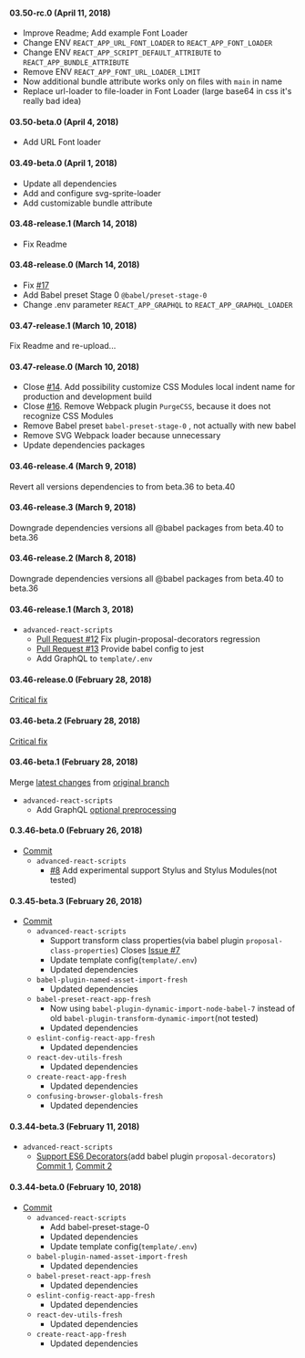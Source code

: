 #### 03.50-rc.0 (April 11, 2018)

* Improve Readme; Add example Font Loader
* Change ENV `REACT_APP_URL_FONT_LOADER` to `REACT_APP_FONT_LOADER`
* Change ENV `REACT_APP_SCRIPT_DEFAULT_ATTRIBUTE` to `REACT_APP_BUNDLE_ATTRIBUTE`
* Remove ENV `REACT_APP_FONT_URL_LOADER_LIMIT`
* Now additional bundle attribute works only on files with `main` in name
* Replace url-loader to file-loader in Font Loader (large base64 in css it's really bad idea)

#### 03.50-beta.0 (April 4, 2018)

* Add URL Font loader

#### 03.49-beta.0 (April 1, 2018)

* Update all dependencies
* Add and configure svg-sprite-loader
* Add customizable bundle attribute

#### 03.48-release.1 (March 14, 2018)

* Fix Readme

#### 03.48-release.0 (March 14, 2018)

* Fix [#17](https://github.com/artemirq/advanced-react-scripts/issues/17)
* Add Babel preset Stage 0 `@babel/preset-stage-0`
* Change .env parameter `REACT_APP_GRAPHQL` to `REACT_APP_GRAPHQL_LOADER`

#### 03.47-release.1 (March 10, 2018)

Fix Readme and re-upload...

#### 03.47-release.0 (March 10, 2018)

* Close [#14](https://github.com/artemirq/advanced-react-scripts/issues/14). Add possibility customize CSS Modules local indent name for production and development build
* Close [#16](https://github.com/artemirq/advanced-react-scripts/issues/16). Remove Webpack plugin `PurgeCSS`, because it does not recognize CSS Modules
* Remove Babel preset `babel-preset-stage-0` , not actually with new babel
* Remove SVG Webpack loader because unnecessary
* Update dependencies packages

#### 03.46-release.4 (March 9, 2018)

Revert all versions dependencies to from beta.36 to beta.40

#### 03.46-release.3 (March 9, 2018)

Downgrade dependencies versions all @babel packages from beta.40 to beta.36

#### 03.46-release.2 (March 8, 2018)

Downgrade dependencies versions all @babel packages from beta.40 to beta.36

#### 03.46-release.1 (March 3, 2018)

* `advanced-react-scripts`
   * [Pull Request #12](https://github.com/artemirq/advanced-react-scripts/pull/12) Fix plugin-proposal-decorators regression
   * [Pull Request #13](https://github.com/artemirq/advanced-react-scripts/pull/13) Provide babel config to jest
   * Add GraphQL to `template/.env`

#### 03.46-release.0 (February 28, 2018)

[Critical fix](https://github.com/artemirq/advanced-react-scripts/commit/5bd57e2c6ea54c38e22e01dc5092a46d1c8376e5)

#### 03.46-beta.2 (February 28, 2018)

[Critical fix](https://github.com/artemirq/advanced-react-scripts/commit/85f015605c42ae6db94e2cbedbf5b11f81031cbf)

#### 03.46-beta.1 (February 28, 2018)

Merge [latest changes](https://github.com/artemirq/advanced-react-scripts/pull/10) from [original branch](https://github.com/facebook/create-react-app)
* `advanced-react-scripts`
   * Add GraphQL [optional preprocessing](https://github.com/artemirq/advanced-react-scripts#graphql)

#### 0.3.46-beta.0 (February 26, 2018)

* [Commit](https://github.com/artemirq/advanced-react-scripts/commit/9efb325547380f3e9152e31af7ae558d3a85a6ff)
   * `advanced-react-scripts`
      * [#8](https://github.com/artemirq/advanced-react-scripts/issues/8) Add experimental support Stylus and Stylus Modules(not tested)

#### 0.3.45-beta.3 (February 26, 2018)

* [Commit](https://github.com/artemirq/advanced-react-scripts/commit/31bbcdced7dfa5489be6229d1609abae1c23955a)
   * `advanced-react-scripts`
      * Support transform class properties(via babel plugin `proposal-class-properties`) Closes [Issue #7](https://github.com/artemirq/advanced-react-scripts/issues/7)
      * Update template config(`template/.env`)
      * Updated dependencies
   * `babel-plugin-named-asset-import-fresh`
      * Updated dependencies
   * `babel-preset-react-app-fresh`
      * Now using `babel-plugin-dynamic-import-node-babel-7` instead of old `babel-plugin-transform-dynamic-import`(not tested)
      * Updated dependencies
   * `eslint-config-react-app-fresh`
      * Updated dependencies
   * `react-dev-utils-fresh`
      * Updated dependencies
   * `create-react-app-fresh`
      * Updated dependencies
   * `confusing-browser-globals-fresh`
      * Updated dependencies

#### 0.3.44-beta.3 (February 11, 2018)

* `advanced-react-scripts`
   * [Support ES6 Decorators](https://github.com/artemirq/advanced-react-scripts/issues/6)(add babel plugin `proposal-decorators`) [Commit 1](https://github.com/artemirq/advanced-react-scripts/commit/fc5768083ef651f5cde08634d5bcb7e371e936b8), [Commit 2](https://github.com/artemirq/advanced-react-scripts/commit/4340ed750684011de81f9631abeb5237c3a7cee3)

#### 0.3.44-beta.0 (February 10, 2018)

* [Commit](https://github.com/artemirq/advanced-react-scripts/commit/50e8acd2c0e427acd61b6390bf9d5644f383a7e3)
   * `advanced-react-scripts`
      * Add babel-preset-stage-0
      * Updated dependencies
      * Update template config(`template/.env`)
   * `babel-plugin-named-asset-import-fresh`
      * Updated dependencies
   * `babel-preset-react-app-fresh`
      * Updated dependencies
   * `eslint-config-react-app-fresh`
      * Updated dependencies
   * `react-dev-utils-fresh`
      * Updated dependencies
   * `create-react-app-fresh`
      * Updated dependencies